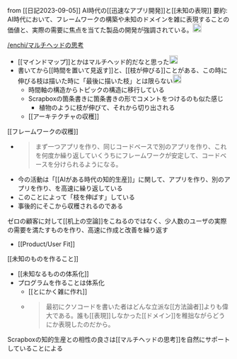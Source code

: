 
from [[日記2023-09-05]]
AI時代の[[迅速なアプリ開発]]と[[未知の表現]]
要約: AI時代において、フレームワークの構築や未知のドメインを雑に表現することの価値と、実際の需要に焦点を当てた製品の開発が強調されている。<img src='https://scrapbox.io/api/pages/nishio/gpt/icon' alt='gpt.icon' height="19.5"/>

[/enchi/マルチヘッドの思考](https://scrapbox.io/enchi/マルチヘッドの思考)
- [[マインドマップ]]とかはマルチヘッド的だなと思った<img src='https://scrapbox.io/api/pages/nishio/inajob/icon' alt='inajob.icon' height="19.5"/>
- 書いてから[[時間を置いて見返す]]と、[[枝が伸びる]]ことがある、この時に伸びる枝は描いた時に「最後に描いた枝」とは限らない<img src='https://scrapbox.io/api/pages/nishio/nishio/icon' alt='nishio.icon' height="19.5"/>
    - 時間軸の構造からトピックの構造に移行している
    - Scrapboxの箇条書きに箇条書きの形でコメントをつけるのも似た感じ
        - 植物のように枝が伸びて、それから切り出される
    - [[アーキテクチャの収穫]]

[[フレームワークの収穫]]
- > まず一つアプリを作り、同じコードベースで別のアプリを作り、これを何度か繰り返していくうちにフレームワークが安定して、コードベースを分けられるようになる。
- 今の活動は「[[AIがある時代の知的生産]]」に関して、アプリを作り、別のアプリを作り、を高速に繰り返している
- このことによって「枝を伸ばす」している
- 事後的にそこから収穫されるのである

ゼロの顧客に対して[[机上の空論]]をこねるのではなく、少人数のユーザの実際の需要を満たすものを作り、高速に作成と改善を繰り返す
- [[Product/User Fit]]

[[未知のものを作ること]]
- [[未知なるものの体系化]]
- プログラムを作ることは体系化
    - [[とにかく雑に作れ]]
    - > 最初にクソコードを書いた者はどんな立派な[[方法論者]]よりも偉大である。誰も[[表現]]しなかった[[ドメイン]]を稚拙ながらどうにか表現したのだから。

Scrapboxの知的生産との相性の良さは[[マルチヘッドの思考]]を自然にサポートしていることによる